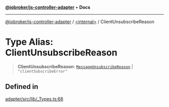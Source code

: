 [**@iobroker/js-controller-adapter**](../../README.md) • **Docs**

***

[@iobroker/js-controller-adapter](../../globals.md) / [\<internal\>](../README.md) / ClientUnsubscribeReason

# Type Alias: ClientUnsubscribeReason

> **ClientUnsubscribeReason**: [`MessageUnsubscribeReason`](MessageUnsubscribeReason.md) \| `"clientSubscribeError"`

## Defined in

[adapter/src/lib/\_Types.ts:68](https://github.com/ioBroker/ioBroker.js-controller/blob/dae94f706cc75e41fc7f1fe6bb283f8c8f9ede06/packages/adapter/src/lib/_Types.ts#L68)
